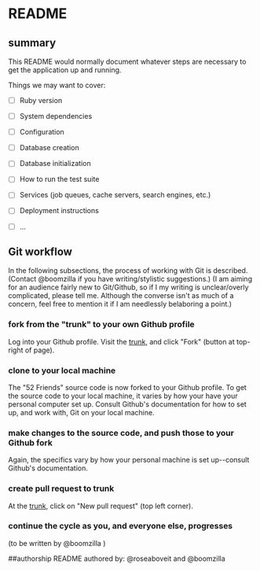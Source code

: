 # README

## summary

This README would normally document whatever steps are necessary to get the
application up and running.

Things we may want to cover:

- [ ] Ruby version

- [ ] System dependencies

- [ ] Configuration

- [ ] Database creation

- [ ] Database initialization

- [ ] How to run the test suite

- [ ] Services (job queues, cache servers, search engines, etc.)

- [ ] Deployment instructions

- [ ] ...

## Git workflow
In the following subsections, the process of working with Git is described. (Contact @boomzilla if you have writing/stylistic suggestions.) (I am aiming for an audience fairly new to Git/Github, so if I my writing is unclear/overly complicated, please tell me. Although the converse isn't as much of a concern, feel free to mention it if I am needlessly belaboring a point.)

### fork from the "trunk" to your own Github profile
Log into your Github profile. Visit the [trunk](https://github.com/roseaboveit/FiftyTwoFriends), and click "Fork" (button at top-right of page).

### clone to your local machine
The "52 Friends" source code is now forked to your Github profile. To get the source code to your local machine, it varies by how your have your personal computer set up. Consult Github's documentation for how to set up, and work with, Git on your local machine.

### make changes to the source code, and push those to your Github fork
Again, the specifics vary by how your personal machine is set up--consult Github's documentation.

### create pull request to trunk
At the [trunk](https://github.com/roseaboveit/FiftyTwoFriends), click on "New pull request" (top left corner).

### continue the cycle as you, and everyone else, progresses
(to be written by @boomzilla )

##authorship
README authored by: @roseaboveit and @boomzilla
